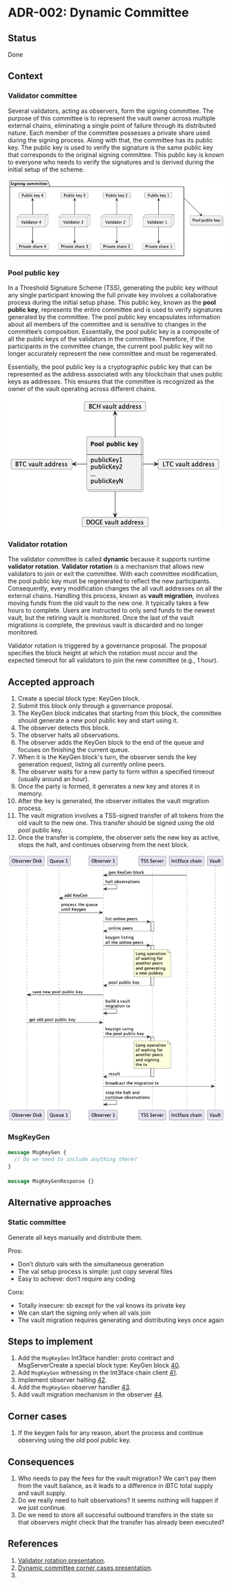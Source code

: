 # ADR-002: Dynamic Committee

## Status

Done

## Context

### Validator committee

Several validators, acting as observers, form the signing committee. The purpose of this committee is to represent the vault owner across multiple external chains, eliminating a single point of failure through its distributed nature. Each member of the committee possesses a private share used during the signing process. Along with that, the committee has its public key. The public key is used to verify the signature is the same public key that corresponds to the original signing committee. This public key is known to everyone who needs to verify the signatures and is derived during the initial setup of the scheme.

![tss_committee](/img/ADR/adr002/tss_committee.png)

### Pool public key

In a Threshold Signature Scheme (TSS), generating the public key without any single participant knowing the full private key involves a collaborative process during the initial setup phase. This public key, known as the **pool public key**, represents the entire committee and is used to verify signatures generated by the committee. The pool public key encapsulates information about all members of the committee and is sensitive to changes in the committee’s composition. Essentially, the pool public key is a composite of all the public keys of the validators in the committee. Therefore, if the participants in the committee change, the current pool public key will no longer accurately represent the new committee and must be regenerated.

Essentially, the pool public key is a cryptographic public key that can be represented as the address associated with any blockchain that uses public keys as addresses. This ensures that the committee is recognized as the owner of the vault operating across different chains.

![pool_public_key](/img/ADR/adr002/pool_public_key.png)


### Validator rotation

The validator committee is called **dynamic** because it supports runtime **validator rotation**. **Validator rotation** is a mechanism that allows new validators to join or exit the committee. With each committee modification, the pool public key must be regenerated to reflect the new participants. Consequently, every modification changes the all vault addresses on all the external chains. Handling this process, known as **vault migration**, involves moving funds from the old vault to the new one. It typically takes a few hours to complete. Users are instructed to only send funds to the newest vault, but the retiring vault is monitored. Once the last of the vault migrations is complete, the previous vault is discarded and no longer monitored.

Validator rotation is triggered by a governance proposal. The proposal specifies the block height at which the rotation must occur and the expected timeout for all validators to join the new committee (e.g., 1 hour).

## Accepted approach

1. Create a special block type: KeyGen block.
2. Submit this block only through a governance proposal.
3. The KeyGen block indicates that starting from this block, the committee should generate a new pool public key and start using it.
4. The observer detects this block.
5. The observer halts all observations.
6. The observer adds the KeyGen block to the end of the queue and focuses on finishing the current queue.
7. When it is the KeyGen block's turn, the observer sends the key generation request, listing all currently online peers.
8. The observer waits for a new party to form within a specified timeout (usually around an hour).
9. Once the party is formed, it generates a new key and stores it in memory.
10. After the key is generated, the observer initiates the vault migration process.
11. The vault migration involves a TSS-signed transfer of all tokens from the old vault to the new one. This transfer should be signed using the old pool public key.
12. Once the transfer is complete, the observer sets the new key as active, stops the halt, and continues observing from the next block.

![keygen](/img/ADR/adr002/key_generation.png)

### MsgKeyGen

```protobuf
message MsgKeyGen {
  // Do we need to include anything there?
}

message MsgKeyGenResponse {}
```

## Alternative approaches

### Static committee
Generate all keys manually and distribute them.

Pros:
* Don’t disturb vals with the simultaneous generation
* The val setup process is simple: just copy several files
* Easy to achieve: don’t require any coding

Cons:
* Totally insecure: sb except for the val knows its private key
* We can start the signing only when all vals join
* The vault migration requires generating and distributing keys once again

## Steps to implement

1. Add the `MsgKeyGen` Int3face handler: proto contract and MsgServerCreate a special block type: KeyGen block [40](https://github.com/Int3facechain/bridge/issues/40).
2. Add `MsgKeyGen` witnessing in the Int3face chain client [41](https://github.com/Int3facechain/bridge/issues/41).
3. Implement observer halting [42](https://github.com/Int3facechain/bridge/issues/42).
4. Add the `MsgKeyGen` observer handler [43](https://github.com/Int3facechain/bridge/issues/43).
5. Add vault migration mechanism in the observer [44](https://github.com/Int3facechain/bridge/issues/44).

## Corner cases

1. If the keygen fails for any reason, abort the process and continue observing using the old pool public key.

## Consequences

1. Who needs to pay the fees for the vault migration? We can't pay them from the vault balance, as it leads to a difference in iBTC total supply and vault supply.
2. Do we really need to halt observations? It seems nothing will happen if we just continue.
3. Do we need to store all successful outbound transfers in the state so that observers might check that the transfer has already been executed?

## References

1. [Validator rotation presentation](../validators/validator-rotation.pdf).
2. [Dynamic committee corner cases presentation](../validators/dynamic-committee-corner-cases.pdf).
3. 